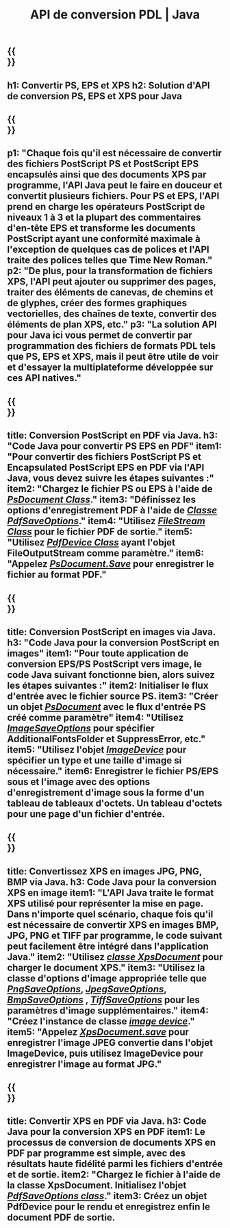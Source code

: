﻿---
translation: true
template: /_templates/_conversion-java.md
title: API de conversion PDL | Java
url: /java/conversion/
description: Convertissez PS, EPS et XPS en PDF et en images, y compris BMP, JPG, PNG et TIFF à l'aide de la bibliothèque Java avec la fonctionnalité de conversion Aspose.Page PDL.
family: page
platformtag: net
feature: conversion
---

{{<section banner>}}
---
h1: Convertir PS, EPS et XPS
h2: Solution d'API de conversion PS, EPS et XPS pour Java
---

{{<section overview>}}
---
p1: "Chaque fois qu'il est nécessaire de convertir des fichiers PostScript PS et PostScript EPS encapsulés ainsi que des documents XPS par programme, l'API Java peut le faire en douceur et convertit plusieurs fichiers. Pour PS et EPS, l'API prend en charge les opérateurs PostScript de niveaux 1 à 3 et la plupart des commentaires d'en-tête EPS et transforme les documents PostScript ayant une conformité maximale à l'exception de quelques cas de polices et l'API traite des polices telles que Time New Roman."
p2: "De plus, pour la transformation de fichiers XPS, l'API peut ajouter ou supprimer des pages, traiter des éléments de canevas, de chemins et de glyphes, créer des formes graphiques vectorielles, des chaînes de texte, convertir des éléments de plan XPS, etc."
p3: "La solution API pour Java ici vous permet de convertir par programmation des fichiers de formats PDL tels que PS, EPS et XPS, mais il peut être utile de voir et d'essayer la multiplateforme développée sur ces API natives."
---

{{<section feature1>}}
---
title: Conversion PostScript en PDF via Java.
h3: "Code Java pour convertir PS EPS en PDF"
item1: "Pour convertir des fichiers PostScript PS et Encapsulated PostScript EPS en PDF via l'API Java, vous devez suivre les étapes suivantes :"
item2: "Chargez le fichier PS ou EPS à l'aide de [*PsDocument Class*](https://reference.aspose.com/page/java/com.aspose.eps/PsDocument)."
item3: "Définissez les options d'enregistrement PDF à l'aide de [*Classe PdfSaveOptions*](https://reference.aspose.com/page/java/com.aspose.eps.device/PdfSaveOptions)."
item4: "Utilisez [*FileStream Class*](https://docs.oracle.com/javase/7/docs/api/java/io/FileOutputStream.html) pour le fichier PDF de sortie."
item5: "Utilisez [*PdfDevice Class*](https://reference.aspose.com/page/java/com.aspose.eps.device/PdfDevice) ayant l'objet FileOutputStream comme paramètre."
item6: "Appelez [*PsDocument.Save*](https://reference.aspose.com/page/java/com.aspose.eps/PsDocument#save-com.aspose.page.Device-com.aspose.page.SaveOptions-) pour enregistrer le fichier au format PDF."
---

{{<section feature2>}}
---
title: Conversion PostScript en images via Java.
h3: "Code Java pour la conversion PostScript en images"
item1: "Pour toute application de conversion EPS/PS PostScript vers image, le code Java suivant fonctionne bien, alors suivez les étapes suivantes :"
item2: Initialiser le flux d'entrée avec le fichier source PS.
item3: "Créer un objet [*PsDocument*](https://reference.aspose.com/page/java/com.aspose.eps/psdocument) avec le flux d'entrée PS créé comme paramètre"
item4: "Utilisez [*ImageSaveOptions*](https://reference.aspose.com/page/java/com.aspose.eps.device/imagesaveoptions) pour spécifier AdditionalFontsFolder et SuppressError, etc."
item5: "Utilisez l'objet [*ImageDevice*](https://reference.aspose.com/page/java/com.aspose.eps.device/imagedevice) pour spécifier un type et une taille d'image si nécessaire."
item6: Enregistrer le fichier PS/EPS sous et l'image avec des options d'enregistrement d'image sous la forme d'un tableau de tableaux d'octets. Un tableau d'octets pour une page d'un fichier d'entrée.
---


{{<section feature3>}}
---
title: Convertissez XPS en images JPG, PNG, BMP via Java.
h3: Code Java pour la conversion XPS en image
item1: "L'API Java traite le format XPS utilisé pour représenter la mise en page. Dans n'importe quel scénario, chaque fois qu'il est nécessaire de convertir XPS en images BMP, JPG, PNG et TIFF par programme, le code suivant peut facilement être intégré dans l'application Java."
item2: "Utilisez [*classe XpsDocument*](https://reference.aspose.com/page/java/com.aspose.xps/XpsDocument) pour charger le document XPS."
item3: "Utilisez la classe d'options d'image appropriée telle que [*PngSaveOptions*](https://reference.aspose.com/page/java/com.aspose.xps.rendering/PngSaveOptions), [*JpegSaveOptions*](https://reference.aspose.com/page/java/com.aspose.xps.rendering/JpegSaveOptions), [*BmpSaveOptions*](https://reference.aspose.com/page/java/com.aspose.xps.rendering/BmpSaveOptions) , [*TiffSaveOptions*](https://reference.aspose.com/page/java/com.aspose.xps.rendering/TiffSaveOptions) pour les paramètres d'image supplémentaires."
item4: "Créez l'instance de classe [*image device*](https://reference.aspose.com/page/java/com.aspose.xps.rendering/ImageDevice)."
item5: "Appelez [*XpsDocument.save*](https://reference.aspose.com/page/java/com.aspose.xps/XpsDocument#save-com.aspose.page.Device-com.aspose.page.SaveOptions-) pour enregistrer l'image JPEG convertie dans l'objet ImageDevice, puis utilisez ImageDevice pour enregistrer l'image au format JPG."
---

{{<section feature4>}}
---
title: Convertir XPS en PDF via Java.
h3: Code Java pour la conversion XPS en PDF
item1: Le processus de conversion de documents XPS en PDF par programme est simple, avec des résultats haute fidélité parmi les fichiers d'entrée et de sortie.
item2: "Chargez le fichier à l'aide de la classe XpsDocument. Initialisez l'objet [*PdfSaveOptions class*](https://reference.aspose.com/page/java/com.aspose.xps.rendering/PdfDevice)."
item3: Créez un objet PdfDevice pour le rendu et enregistrez enfin le document PDF de sortie.
---


